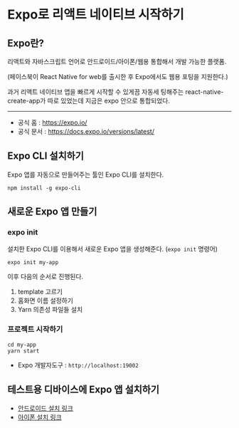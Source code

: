# Expo로 리액트 네이티브 시작하기 

## Expo란?

리액트와 자바스크립트 언어로 안드로이드/아이폰/웹용 통합해서 개발 가능한 플랫폼.

(페이스북이 React Native for web를 출시한 후
Expo에서도 웹용 포팅을 지원한다.)

과거 리액트 네이티브 앱을 빠르게 시작할 수 있게끔 자동세 팅해주는 react-native-create-app가 따로 있었는데 지금은 expo 안으로 통합되었다.

---

- 공식 홈 : https://expo.io/
- 공식 문서 : https://docs.expo.io/versions/latest/

## Expo CLI 설치하기

Expo 앱를 자동으로 만들어주는 툴인 Expo CLI를 설치한다.
```
npm install -g expo-cli
```

## 새로운 Expo 앱 만들기


### expo init

설치한 Expo CLI를 이용해서 새로운 Expo 앱을 생성해준다. (`expo init` 명령어)
```
expo init my-app
```

이후 다음의 순서로 진행된다.

1. template 고르기
2. 홈화면 이름 설정하기
3. Yarn 의존성 파일들 설치


### 프로젝트 시작하기

```
cd my-app
yarn start
```

- Expo 개발자도구  : `http://localhost:19002`


## 테스트용 디바이스에 Expo 앱 설치하기

- [안드로이드 설치 링크](https://play.google.com/store/apps/details?id=host.exp.exponent)
- [아이폰 설치 링크](https://itunes.com/apps/exponent)